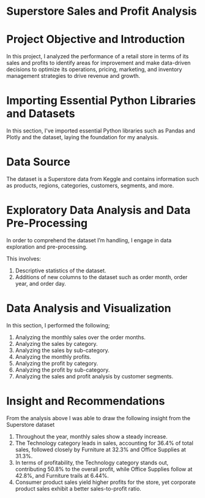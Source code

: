 # Superstore Sales and Profit Analysis

# Project Objective and Introduction

In this project, I analyzed the performance of a retail store in terms of its sales and profits to identify areas for improvement and make data-driven decisions to optimize its operations, pricing, marketing, and inventory management strategies to drive revenue and growth.


# Importing Essential Python Libraries and Datasets

In this section, I've imported essential Python libraries such as Pandas and Plotly and the dataset, laying the foundation for my analysis.

# Data Source

The dataset is a Superstore data from Keggle and contains information such as products, regions, categories, customers, segments, and more.

# Exploratory Data Analysis and Data Pre-Processing 

In order to comprehend the dataset I’m handling, I engage in data exploration and pre-processing. 
 
This involves:

1.	Descriptive statistics of the dataset.
2.	Additions of new columns to the dataset such as order month, order year, and order day.

# Data Analysis and Visualization

In this section, I performed the following;

1.	Analyzing the monthly sales over the order months.
2.	Analyzing the sales by category.
3.	Analyzing the sales by sub-category.
4.	Analyzing the monthly profits.
5.	Analyzing the profit by category.
6.	Analyzing the profit by sub-category.
7.	Analyzing the sales and profit analysis by customer segments.

# Insight and Recommendations

From the analysis above I was able to draw the following insight from the Superstore dataset

1.	Throughout the year, monthly sales show a steady increase.
2.	The Technology category leads in sales, accounting for 36.4% of total sales, followed closely by Furniture at 32.3% and Office Supplies at 31.3%.
3.	In terms of profitability, the Technology category stands out, contributing 50.8% to the overall profit, while Office Supplies follow at 42.8%, and Furniture trails at 6.44%.
4.	Consumer product sales yield higher profits for the store, yet corporate product sales exhibit a better sales-to-profit ratio.

